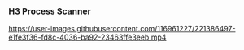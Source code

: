 ### H3 Process Scanner

https://user-images.githubusercontent.com/116961227/221386497-e1fe3f36-fd8c-4036-ba92-23463ffe3eeb.mp4
